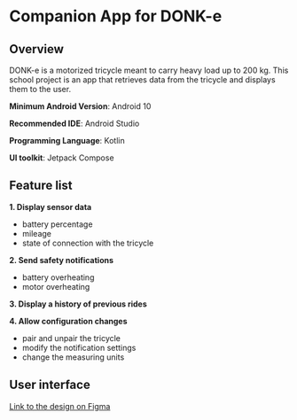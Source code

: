 # Companion App for DONK-e

## Overview
DONK-e is a motorized tricycle meant to carry heavy load up to 200 kg. This school project is an app that retrieves data from the tricycle and displays them to the user.

**Minimum Android Version**: Android 10

**Recommended IDE**: Android Studio

**Programming Language**: Kotlin

**UI toolkit**: Jetpack Compose

## Feature list
**1. Display sensor data**
- battery percentage
- mileage
- state of connection with the tricycle

**2. Send safety notifications**
- battery overheating
- motor overheating

**3. Display a history of previous rides**

**4. Allow configuration changes**
- pair and unpair the tricycle
- modify the notification settings
- change the measuring units

## User interface
[Link to the design on Figma](https://www.figma.com/file/iQe7IgKJyAIbmX4Dtb06uv/Tricycle-app?node-id=0%3A1&t=Hgn852SmlAaZty0H-1)
